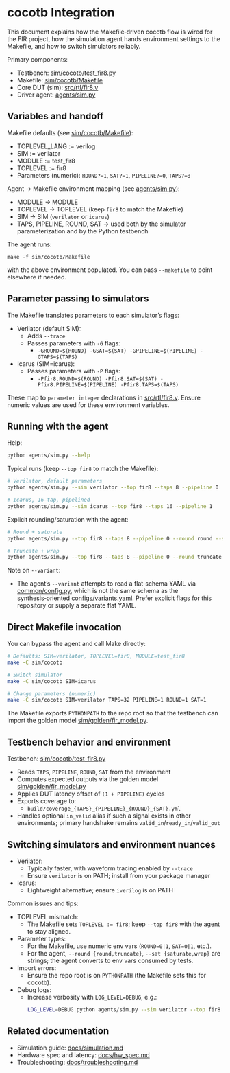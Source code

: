 # cocotb Integration

This document explains how the Makefile‑driven cocotb flow is wired for the FIR project, how the simulation agent hands environment settings to the Makefile, and how to switch simulators reliably.

Primary components:
- Testbench: [sim/cocotb/test_fir8.py](sim/cocotb/test_fir8.py)
- Makefile: [sim/cocotb/Makefile](sim/cocotb/Makefile)
- Core DUT (sim): [src/rtl/fir8.v](src/rtl/fir8.v)
- Driver agent: [agents/sim.py](agents/sim.py)

## Variables and handoff

Makefile defaults (see [sim/cocotb/Makefile](sim/cocotb/Makefile)):
- TOPLEVEL_LANG := verilog
- SIM := verilator
- MODULE := test_fir8
- TOPLEVEL := fir8
- Parameters (numeric): `ROUND?=1`, `SAT?=1`, `PIPELINE?=0`, `TAPS?=8`

Agent → Makefile environment mapping (see [agents/sim.py](agents/sim.py)):
- MODULE → MODULE
- TOPLEVEL → TOPLEVEL (keep `fir8` to match the Makefile)
- SIM → SIM (`verilator` or `icarus`)
- TAPS, PIPELINE, ROUND, SAT → used both by the simulator parameterization and by the Python testbench

The agent runs:
```text
make -f sim/cocotb/Makefile
```
with the above environment populated. You can pass `--makefile` to point elsewhere if needed.

## Parameter passing to simulators

The Makefile translates parameters to each simulator’s flags:

- Verilator (default SIM):
  - Adds `--trace`
  - Passes parameters with `-G` flags:
    - `-GROUND=$(ROUND) -GSAT=$(SAT) -GPIPELINE=$(PIPELINE) -GTAPS=$(TAPS)`
- Icarus (SIM=icarus):
  - Passes parameters with `-P` flags:
    - `-Pfir8.ROUND=$(ROUND) -Pfir8.SAT=$(SAT) -Pfir8.PIPELINE=$(PIPELINE) -Pfir8.TAPS=$(TAPS)`

These map to `parameter integer` declarations in [src/rtl/fir8.v](src/rtl/fir8.v). Ensure numeric values are used for these environment variables.

## Running with the agent

Help:
```bash
python agents/sim.py --help
```

Typical runs (keep `--top fir8` to match the Makefile):
```bash
# Verilator, default parameters
python agents/sim.py --sim verilator --top fir8 --taps 8 --pipeline 0

# Icarus, 16-tap, pipelined
python agents/sim.py --sim icarus --top fir8 --taps 16 --pipeline 1
```

Explicit rounding/saturation with the agent:
```bash
# Round + saturate
python agents/sim.py --top fir8 --taps 8 --pipeline 0 --round round --sat saturate

# Truncate + wrap
python agents/sim.py --top fir8 --taps 8 --pipeline 0 --round truncate --sat wrap
```

Note on `--variant`:
- The agent’s `--variant` attempts to read a flat‑schema YAML via [common/config.py](common/config.py), which is not the same schema as the synthesis‑oriented [configs/variants.yaml](configs/variants.yaml). Prefer explicit flags for this repository or supply a separate flat YAML.

## Direct Makefile invocation

You can bypass the agent and call Make directly:
```bash
# Defaults: SIM=verilator, TOPLEVEL=fir8, MODULE=test_fir8
make -C sim/cocotb

# Switch simulator
make -C sim/cocotb SIM=icarus

# Change parameters (numeric)
make -C sim/cocotb SIM=verilator TAPS=32 PIPELINE=1 ROUND=1 SAT=1
```

The Makefile exports `PYTHONPATH` to the repo root so that the testbench can import the golden model [sim/golden/fir_model.py](sim/golden/fir_model.py).

## Testbench behavior and environment

Testbench: [sim/cocotb/test_fir8.py](sim/cocotb/test_fir8.py)
- Reads `TAPS`, `PIPELINE`, `ROUND`, `SAT` from the environment
- Computes expected outputs via the golden model [sim/golden/fir_model.py](sim/golden/fir_model.py)
- Applies DUT latency offset of `(1 + PIPELINE)` cycles
- Exports coverage to:
  - `build/coverage_{TAPS}_{PIPELINE}_{ROUND}_{SAT}.yml`
- Handles optional `in_valid` alias if such a signal exists in other environments; primary handshake remains `valid_in`/`ready_in`/`valid_out`

## Switching simulators and environment nuances

- Verilator:
  - Typically faster, with waveform tracing enabled by `--trace`
  - Ensure `verilator` is on PATH; install from your package manager
- Icarus:
  - Lightweight alternative; ensure `iverilog` is on PATH

Common issues and tips:
- TOPLEVEL mismatch:
  - The Makefile sets `TOPLEVEL := fir8`; keep `--top fir8` with the agent to stay aligned.
- Parameter types:
  - For the Makefile, use numeric env vars (`ROUND=0|1`, `SAT=0|1`, etc.).
  - For the agent, `--round {round,truncate}`, `--sat {saturate,wrap}` are strings; the agent converts to env vars consumed by tests.
- Import errors:
  - Ensure the repo root is on `PYTHONPATH` (the Makefile sets this for cocotb).
- Debug logs:
  - Increase verbosity with `LOG_LEVEL=DEBUG`, e.g.:
    ```bash
    LOG_LEVEL=DEBUG python agents/sim.py --sim verilator --top fir8 --taps 8
    ```

## Related documentation

- Simulation guide: [docs/simulation.md](docs/simulation.md)
- Hardware spec and latency: [docs/hw_spec.md](docs/hw_spec.md)
- Troubleshooting: [docs/troubleshooting.md](docs/troubleshooting.md)